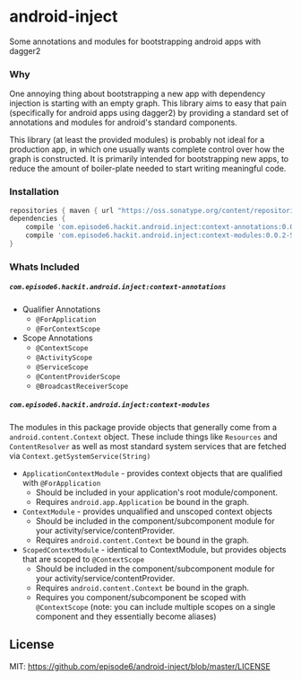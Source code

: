 # android-inject
Some annotations and modules for bootstrapping android apps with dagger2

### Why
One annoying thing about bootstrapping a new app with dependency injection is starting with an empty graph. This library aims to easy that pain (specifically for android apps using dagger2) by providing a standard set of annotations and modules for android's standard components.

 This library (at least the provided modules) is probably not ideal for a production app, in which one usually wants complete control over how the graph is constructed. It is primarily intended for bootstrapping new apps, to reduce the amount of boiler-plate needed to start writing meaningful code.

### Installation
```groovy
repositories { maven { url "https://oss.sonatype.org/content/repositories/snapshots/" } }
dependencies {
    compile 'com.episode6.hackit.android.inject:context-annotations:0.0.2-SNAPSHOT'
    compile 'com.episode6.hackit.android.inject:context-modules:0.0.2-SNAPSHOT'
}
```

### Whats Included

##### `com.episode6.hackit.android.inject:context-annotations`
 - Qualifier Annotations
   - `@ForApplication`
   - `@ForContextScope`
 - Scope Annotations
   - `@ContextScope`
   - `@ActivityScope`
   - `@ServiceScope`
   - `@ContentProviderScope`
   - `@BroadcastReceiverScope`

##### `com.episode6.hackit.android.inject:context-modules`
The modules in this package provide objects that generally come from a `android.content.Context` object. These include things like `Resources` and `ContentResolver` as well as most standard system services that are fetched via `Context.getSystemService(String)`
 - `ApplicationContextModule` - provides context objects that are qualified with `@ForApplication`
   - Should be included in your application's root module/component.
   - Requires `android.app.Application` be bound in the graph.
 - `ContextModule` - provides unqualified and unscoped context objects
   - Should be included in the component/subcomponent module for your activity/service/contentProvider.
   - Requires `android.content.Context` be bound in the graph.
 - `ScopedContextModule` - identical to ContextModule, but provides objects that are scoped to `@ContextScope`
   - Should be included in the component/subcomponent module for your activity/service/contentProvider.
   - Requires `android.content.Context` be bound in the graph.
   - Requires you component/subcomponent be scoped with `@ContextScope` (note: you can include multiple scopes on a single component and they essentially become aliases)


## License
MIT: https://github.com/episode6/android-inject/blob/master/LICENSE



